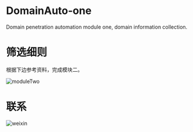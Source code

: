 # DomainAuto-one
Domain penetration automation module one, domain information collection.

# 筛选细则

根据下边参考资料，完成模块二。

![moduleTwo](https://user-images.githubusercontent.com/125958751/229003621-6510f7b5-d813-4550-a38d-76ce948bb8f3.jpg)

# 联系

![weixin](https://user-images.githubusercontent.com/125958751/229003977-dcb6e455-da27-48a6-b62e-7652d118f052.jpg)

